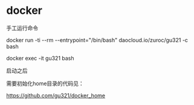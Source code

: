 # docker

手工运行命令

docker run -ti --rm --entrypoint="/bin/bash" daocloud.io/zuroc/gu321 -c bash 

docker exec -it gu321 bash

启动之后

需要初始化home目录的代码见：

https://github.com/gu321/docker_home

